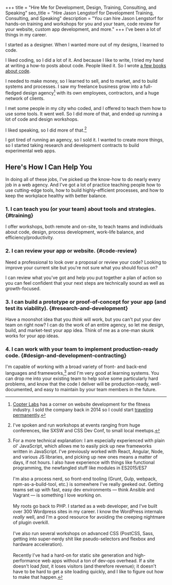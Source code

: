 +++
title = "Hire Me for Development, Design, Training, Consulting, and Speaking"
seo_title = "Hire Jason Lengstorf for Development Training, Consulting, and Speaking"
description = "You can hire Jason Lengstorf for hands-on training and workshops for you and your team, code review for your website, custom app development, and more."
+++
I've been a lot of things in my career.

I started as a designer. When I wanted more out of my designs, I learned to code.

I liked coding, so I did a lot of it. And because I like to write, I tried my hand at writing a how-to posts about code. People liked it. So I wrote [a few books about code](https://www.amazon.com/Jason-Lengstorf/e/B005ARR5OM/ref=sr_tc_2_0?qid=1469795105&sr=1-2-ent).

I needed to make money, so I learned to sell, and to market, and to build systems and processes. I saw my freelance business grow into a full-fledged design agency[^copter-labs] with its own employees, contractors, and a huge network of clients.

[^copter-labs]:
    [Copter Labs](http://www.copterlabs.com/) has a corner on website development for the fitness industry. I sold the company back in 2014 so I could start [traveling permanently](https://lengstorf.com/remote-work-travel/).

I met some people in my city who coded, and I offered to teach them how to use some tools. It went well. So I did more of that, and ended up running a lot of code and design workshops.

I liked speaking, so I did more of that.[^speaking]

[^speaking]:
    I've spoken and run workshops at events ranging from huge conferences, like SXSW and CSS Dev Conf, to small local meetups.

I got tired of running an agency, so I sold it. I wanted to create more things, so I started taking research and development contracts to build experimental web apps.

## Here's How I Can Help You

In doing all of these jobs, I've picked up the know-how to do nearly every job in a web agency. And I've got a lot of practice teaching people how to use cutting-edge tools, how to build highly-efficient processes, and how to keep the workplace healthy with better balance.

### 1. I can teach you (or your team) about tools and strategies. {#training}

I offer workshops, both remote and on-site, to teach teams and individuals about code, design, process development, work-life balance, and efficiency/productivity.

### 2. I can review your app or website. {#code-review}

Need a professional to look over a proposal or review your code? Looking to improve your current site but you're not sure what you should focus on?

I can review what you've got and help you put together a plan of action so you can feel confident that your next steps are technically sound as well as growth-focused.

### 3. I can build a prototype or proof-of-concept for your app (and test its viability). {#research-and-development}

Have a moonshot idea that you _think_ will work, but you can't put your dev team on right now? I can do the work of an entire agency, so let me design, build, and market-test your app idea. Think of me as a one-man skunk works for your app ideas.

### 4. I can work with your team to implement production-ready code. {#design-and-development-contracting}

I'm capable of working with a broad variety of front- and back-end languages and frameworks,[^details] and I'm very good at learning systems. You can drop me into your existing team to help solve some particularly hard problems, and know that the code I deliver will be production-ready, well-documented, and easy to maintain by your team members in the future.

[^details]:
    For a more technical explanation: I am especially experienced with plain ol' JavaScript, which allows me to easily pick up new frameworks written in JavaScript. I've previously worked with React, Angular, Node, and various JS libraries, and picking up new ones means a matter of days, if not hours. I also have experience with things like functional programming, the newfangled stuff like modules in ES2015/ES7<br><br>I'm also a process nerd, so front-end tooling (Grunt, Gulp, webpack, npm-as-a-build-tool, etc.) is somewhere I've really geeked out. Getting teams set up with fast, easy dev environments — think Ansible and Vagrant — is something I love working on.<br><br>My roots go back to PHP. I started as a web developer, and I've built over 300 Wordpress sites in my career. I know the WordPress internals _really_ well, and I'm a good resource for avoiding the creeping nightmare of plugin overkill.<br><br>I've also run several workshops on advanced CSS (PostCSS, Sass, getting into super-nerdy shit like pseudo-selectors and flexbox and hardware acceleration).<br><br>Recently I've had a hard-on for static site generation and high-performance web apps without a ton of dev-ops overhead. If a site doesn't load _fast_, it loses visitors (and therefore revenue); it doesn't have to be hard to get a site loading quickly, and I like to figure out how to make that happen.
